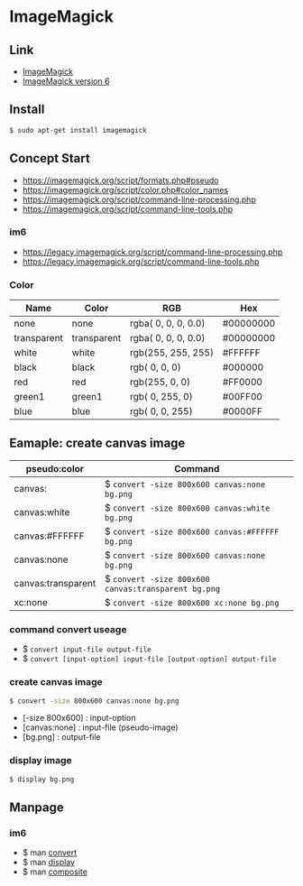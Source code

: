 
# ImageMagick


## Link

* [ImageMagick](http://www.imagemagick.org)
* [ImageMagick version 6](https://legacy.imagemagick.org/)


## Install

``` sh
$ sudo apt-get install imagemagick
```


## Concept Start

* https://imagemagick.org/script/formats.php#pseudo
* https://imagemagick.org/script/color.php#color_names
* https://imagemagick.org/script/command-line-processing.php
* https://imagemagick.org/script/command-line-tools.php

### im6

* https://legacy.imagemagick.org/script/command-line-processing.php
* https://legacy.imagemagick.org/script/command-line-tools.php


### Color

| Name | Color | RGB | Hex |
| --- | --- | --- | --- |
| none | none | rgba( 0, 0, 0, 0.0) | #00000000 |
| transparent | transparent | rgba( 0, 0, 0, 0.0) | #00000000 |
| white | white | rgb(255, 255, 255) | #FFFFFF |
| black | black | rgb( 0, 0, 0) | #000000 |
| red | red | rgb(255, 0, 0) | #FF0000 |
| green1 | green1 | rgb( 0, 255, 0) | #00FF00 |
| blue | blue | rgb( 0, 0, 255)  | #0000FF |


## Eamaple: create canvas image

| pseudo:color | Command |
| --- | --- |
| canvas: | $ `convert -size 800x600 canvas:none bg.png` |
| canvas:white | $ `convert -size 800x600 canvas:white bg.png` |
| canvas:#FFFFFF | $ `convert -size 800x600 canvas:#FFFFFF bg.png` |
| canvas:none | $ `convert -size 800x600 canvas:none bg.png` |
| canvas:transparent | $ `convert -size 800x600 canvas:transparent bg.png` |
| xc:none | $ `convert -size 800x600 xc:none bg.png` |


### command convert useage

* $ `convert input-file output-file`
* $ `convert [input-option] input-file [output-option] output-file`


### create canvas image

``` sh
$ convert -size 800x600 canvas:none bg.png
```

* [-size 800x600] : input-option
* [canvas:none] : input-file (pseudo-image)
* [bg.png] : output-file


### display image

``` sh
$ display bg.png
```


## Manpage

### im6

* $ man [convert](https://legacy.imagemagick.org/script/convert.php)
* $ man [display](https://legacy.imagemagick.org/script/display.php)
* $ man [composite](https://legacy.imagemagick.org/script/composite.php)
